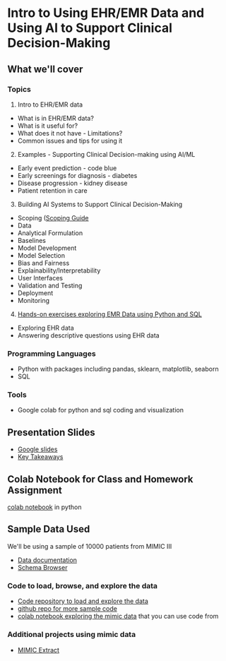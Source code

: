 # Intro to Using EHR/EMR Data and Using AI to Support Clinical Decision-Making

## What we'll cover

### Topics
1. Intro to EHR/EMR data
 - What is in EHR/EMR data?
 - What is it useful for?
 - What does it not have - Limitations?
 - Common issues and tips for using it

2. Examples - Supporting Clinical Decision-making using AI/ML
 - Early event prediction - code blue
 - Early screenings for diagnosis - diabetes
 - Disease progression - kidney disease
 - Patient retention in care

3. Building AI Systems to Support Clinical Decision-Making
 - Scoping ([Scoping Guide](http://www.datasciencepublicpolicy.org/our-work/tools-guides/data-science-project-scoping-guide/)
 - Data
 - Analytical Formulation
 - Baselines
 - Model Development
 - Model Selection
 - Bias and Fairness
 - Explainability/Interpretability
 - User Interfaces 
 - Validation and Testing
 - Deployment
 - Monitoring

4. [Hands-on exercises exploring EMR Data using Python and SQL](explore_emr.ipynb)
 - Exploring EHR data
 - Answering descriptive questions using EHR data

### Programming Languages
 - Python with packages including pandas, sklearn, matplotlib, seaborn
 - SQL

### Tools
 - Google colab for python and sql coding and visualization

## Presentation Slides
 - [Google slides](https://docs.google.com/presentation/d/1Bk8Yekf7cBXFCMYb-1tN3NNmi9EyC_V3/edit#slide=id.p1)
 - [Key Takeaways](https://docs.google.com/presentation/d/1aqGmefFjk2sbSAhOKrv6lxW02-EML15o/edit#slide=id.p1)

## Colab Notebook for Class and Homework Assignment
[colab notebook](explore_emr.ipynb) in python

## Sample Data Used
We'll be using a sample of 10000 patients from MIMIC III
 - [Data documentation](https://mimic.mit.edu/docs/iii/)
 - [Schema Browser](https://mit-lcp.github.io/mimic-schema-spy/index.html)

### Code to load, browse, and explore the data
 - [Code repository to load and explore the data](https://github.com/MIT-lcp/mimic-code)
 - [github repo for more sample code](https://github.com/EarlGlynn/MIMIC-III-Exploration)
 - [colab notebook exploring the mimic data](https://colab.research.google.com/github/ponder-org/ponder-notebooks/blob/main/duckdb/example/MIMIC-III%20Health%20Record%20Analysis.ipynb#scrollTo=7e8bc7a0-bd28-4006-9fb0-cb666b71b623) that you can use code from

### Additional projects using mimic data
 - [MIMIC Extract](https://github.com/MLforHealth/MIMIC_Extract)
